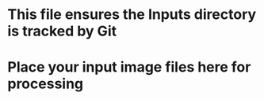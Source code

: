# This file ensures the Inputs directory is tracked by Git
# Place your input image files here for processing
